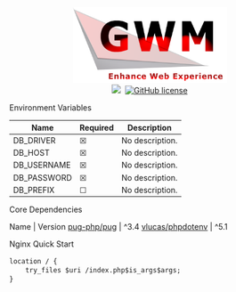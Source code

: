 <p align="center">
  <img width="277" height="136" src="https://raw.githubusercontent.com/Geedium/GWM/master/.github/96d6f2e7e1f705ab5e59c84a6dc009b2.png"><br/>
    <a href="https://www.php.net/"><img src="https://img.shields.io/badge/language-php-%23787cb5"/></a>&nbsp;
    <a href="https://github.com/Geedium/GWM/blob/master/LICENSE.md"><img alt="GitHub license" src="https://img.shields.io/github/license/Geedium/GWM"></a>
</p>

Environment Variables

Name 		| Required | Description
----------	| -------- | ----------- 
DB_DRIVER | ☒ | No description.
DB_HOST | ☒  | No description.
DB_USERNAME | ☒ | No description.
DB_PASSWORD | ☒ | No description.
DB_PREFIX | ☐ | No description.

Core Dependencies

Name    | Version
[pug-php/pug](https://packagist.org/packages/pug-php/pug) | ^3.4
[vlucas/phpdotenv](https://packagist.org/packages/vlucas/phpdotenv) | ^5.1

Nginx Quick Start
```properties
location / {
    try_files $uri /index.php$is_args$args;
}
```
